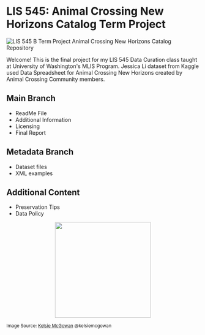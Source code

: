 # LIS 545: Animal Crossing New Horizons Catalog Term Project
![LIS 545 B Term Project Animal Crossing New Horizons Catalog Repository](https://github.com/agw25/Animal-Crossing-New-Horizons-Catalog-Repository/assets/161785109/db249772-b8fe-4626-a72d-a4cb59527839)

Welcome! This is the final project for my LIS 545 Data Curation class taught at University of Washington's MLIS Program. Jessica Li dataset from Kaggle used Data Spreadsheet for Animal Crossing New Horizons created by Animal Crossing Community members.


## Main Branch
* ReadMe File
* Additional Information
* Licensing 
* Final Report
## Metadata Branch
* Dataset files
* XML examples
## Additional Content
* Preservation Tips
* Data Policy

<p align= "center">
  <img width="250" height="250" src="https://github.com/agw25/Animal-Crossing-New-Horizons-Catalog-Repository/assets/161785109/d2256144-087a-437e-978d-aed9f7130d01">
</p>

<p align= "center">
  
  <sub>Image Source: [Kelsie McGowan](https://kelsiem.wixsite.com/portfolio) @kelsiemcgowan </sub></center>
  
</p>
